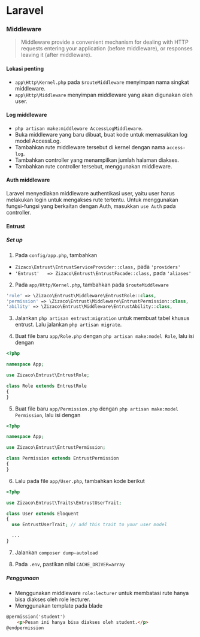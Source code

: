 # Laravel

### Middleware

> Middleware provide a convenient mechanism for dealing with HTTP requests entering your application (before middleware), or responses leaving it (after middleware).

#### Lokasi penting
 - `app\Http\Kernel.php` pada `$routeMiddleware` menyimpan nama singkat middleware.
 - `app\Http\Middleware` menyimpan middleware yang akan digunakan oleh user.

#### Log middleware
 - `php artisan make:middleware AccessLogMiddleware`.
 - Buka middleware yang baru dibuat, buat kode untuk memasukkan log model AccessLog.
 - Tambahkan rute middleware tersebut di kernel dengan nama `access-log`.
 - Tambahkan controller yang menampilkan jumlah halaman diakses.
 - Tambahkan rute controller tersebut, menggunakan middleware.

#### Auth middleware
  Laravel menyediakan middleware authentikasi user, yaitu user harus melakukan login untuk mengakses rute tertentu. 
  Untuk menggunakan fungsi-fungsi yang berkaitan dengan Auth, masukkan `use Auth` pada controller.

#### Entrust
##### Set up
 1. Pada `config/app.php`, tambahkan
   - `Zizaco\Entrust\EntrustServiceProvider::class,` pada `'providers'`
   - `'Entrust'   => Zizaco\Entrust\EntrustFacade::class,` pada `'aliases'`

 2. Pada `app/Http/Kernel.php`, tambahkan pada `$routeMiddleware`
  ```php
  'role' => \Zizaco\Entrust\Middleware\EntrustRole::class,
  'permission' => \Zizaco\Entrust\Middleware\EntrustPermission::class,
  'ability' => \Zizaco\Entrust\Middleware\EntrustAbility::class,
```

 3. Jalankan `php artisan entrust:migration` untuk membuat tabel khusus entrust. Lalu jalankan `php artisan migrate`.

 4. Buat file baru `app/Role.php` dengan `php artisan make:model Role`, lalu isi dengan
  ```php
<?php

namespace App;

use Zizaco\Entrust\EntrustRole;

class Role extends EntrustRole
{
}
```

 5. Buat file baru `app/Permission.php` dengan `php artisan make:model Permission`, lalu isi dengan
  ```php
<?php

namespace App;

use Zizaco\Entrust\EntrustPermission;

class Permission extends EntrustPermission
{
}
```

 6. Lalu pada file `app/User.php`, tambahkan kode berikut
  ```php
<?php

use Zizaco\Entrust\Traits\EntrustUserTrait;

class User extends Eloquent
{
    use EntrustUserTrait; // add this trait to your user model

    ...
}
```
 7. Jalankan `composer dump-autoload`

 8. Pada `.env`, pastikan nilai `CACHE_DRIVER=array`

##### Penggunaan
 - Menggunakan middleware `role:lecturer` untuk membatasi rute hanya bisa diakses oleh role lecturer.
 - Menggunakan template pada blade
```html
@permission('student')
    <p>Pesan ini hanya bisa diakses oleh student.</p>
@endpermission
```